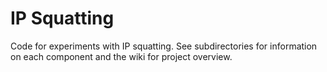 # IP Squatting

Code for experiments with IP squatting. See subdirectories for information on
each component and the wiki for project overview.

